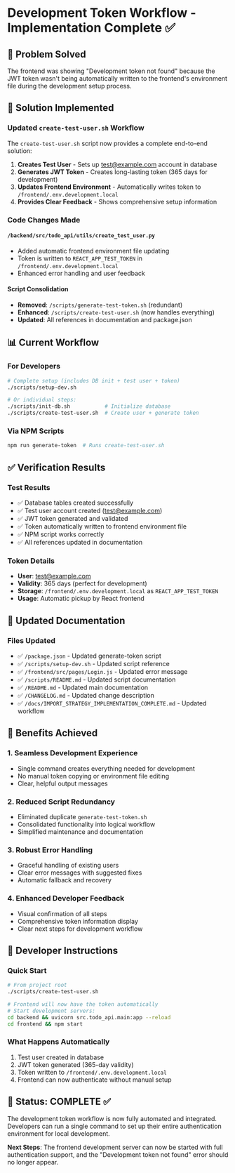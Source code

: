 # Development Token Workflow - Implementation Complete ✅

## 🎯 **Problem Solved**
The frontend was showing "Development token not found" because the JWT token wasn't being automatically written to the frontend's environment file during the development setup process.

## 🔧 **Solution Implemented**

### Updated `create-test-user.sh` Workflow
The `create-test-user.sh` script now provides a complete end-to-end solution:

1. **Creates Test User** - Sets up test@example.com account in database
2. **Generates JWT Token** - Creates long-lasting token (365 days for development)
3. **Updates Frontend Environment** - Automatically writes token to `/frontend/.env.development.local`
4. **Provides Clear Feedback** - Shows comprehensive setup information

### Code Changes Made

#### `/backend/src/todo_api/utils/create_test_user.py`
- Added automatic frontend environment file updating
- Token is written to `REACT_APP_TEST_TOKEN` in `/frontend/.env.development.local`
- Enhanced error handling and user feedback

#### Script Consolidation
- **Removed**: `/scripts/generate-test-token.sh` (redundant)
- **Enhanced**: `/scripts/create-test-user.sh` (now handles everything)
- **Updated**: All references in documentation and package.json

## 📊 **Current Workflow**

### For Developers
```bash
# Complete setup (includes DB init + test user + token)
./scripts/setup-dev.sh

# Or individual steps:
./scripts/init-db.sh           # Initialize database
./scripts/create-test-user.sh  # Create user + generate token
```

### Via NPM Scripts
```bash
npm run generate-token  # Runs create-test-user.sh
```

## ✅ **Verification Results**

### Test Results
- ✅ Database tables created successfully
- ✅ Test user account created (test@example.com)
- ✅ JWT token generated and validated
- ✅ Token automatically written to frontend environment file
- ✅ NPM script works correctly
- ✅ All references updated in documentation

### Token Details
- **User**: test@example.com
- **Validity**: 365 days (perfect for development)
- **Storage**: `/frontend/.env.development.local` as `REACT_APP_TEST_TOKEN`
- **Usage**: Automatic pickup by React frontend

## 🔄 **Updated Documentation**

### Files Updated
- ✅ `/package.json` - Updated generate-token script
- ✅ `/scripts/setup-dev.sh` - Updated script reference
- ✅ `/frontend/src/pages/Login.js` - Updated error message
- ✅ `/scripts/README.md` - Updated script documentation
- ✅ `/README.md` - Updated main documentation
- ✅ `/CHANGELOG.md` - Updated change description
- ✅ `/docs/IMPORT_STRATEGY_IMPLEMENTATION_COMPLETE.md` - Updated workflow

## 🎉 **Benefits Achieved**

### 1. **Seamless Development Experience**
- Single command creates everything needed for development
- No manual token copying or environment file editing
- Clear, helpful output messages

### 2. **Reduced Script Redundancy**
- Eliminated duplicate `generate-test-token.sh`
- Consolidated functionality into logical workflow
- Simplified maintenance and documentation

### 3. **Robust Error Handling**
- Graceful handling of existing users
- Clear error messages with suggested fixes
- Automatic fallback and recovery

### 4. **Enhanced Developer Feedback**
- Visual confirmation of all steps
- Comprehensive token information display
- Clear next steps for development workflow

## 🚀 **Developer Instructions**

### Quick Start
```bash
# From project root
./scripts/create-test-user.sh

# Frontend will now have the token automatically
# Start development servers:
cd backend && uvicorn src.todo_api.main:app --reload
cd frontend && npm start
```

### What Happens Automatically
1. Test user created in database
2. JWT token generated (365-day validity)
3. Token written to `/frontend/.env.development.local`
4. Frontend can now authenticate without manual setup

## 📝 **Status: COMPLETE ✅**

The development token workflow is now fully automated and integrated. Developers can run a single command to set up their entire authentication environment for local development.

**Next Steps**: The frontend development server can now be started with full authentication support, and the "Development token not found" error should no longer appear.
